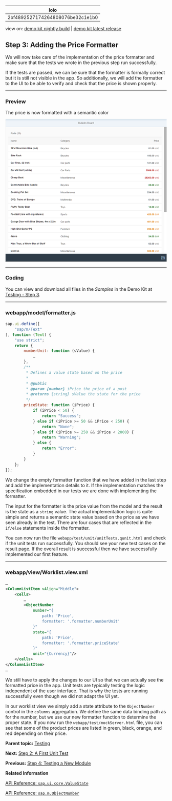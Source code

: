 <!-- loio2bf4892527174264808076be32c1e1b0 -->

| loio |
| -----|
| 2bf4892527174264808076be32c1e1b0 |

<div id="loio">

view on: [demo kit nightly build](https://openui5nightly.hana.ondemand.com/#/topic/2bf4892527174264808076be32c1e1b0) | [demo kit latest release](https://openui5.hana.ondemand.com/#/topic/2bf4892527174264808076be32c1e1b0)</div>

## Step 3: Adding the Price Formatter

We will now take care of the implementation of the price formatter and make sure that the tests we wrote in the previous step run successfully.

If the tests are passed, we can be sure that the formatter is formally correct but it is still not visible in the app. So additionally, we will add the formatter to the UI to be able to verify and check that the price is shown properly.

***

### Preview

   
  
<a name="loio2bf4892527174264808076be32c1e1b0__fig_r1j_pst_mr"/>The price is now formatted with a semantic color

 ![](images/loio436054fd57104e89b98dd2dc9a834211_LowRes.png "The price is now formatted with a semantic color") 

***

### Coding

You can view and download all files in the *Samples* in the Demo Kit at [Testing - Step 3](https://openui5.hana.ondemand.com/explored.html#/sample/sap.m.tutorial.testing.03/preview).

***

### webapp/model/formatter.js

```js
sap.ui.define([
	"sap/m/Text"
], function (Text) {
	"use strict";
	return {
		numberUnit: function (sValue) {
			…
		},
		/**
		 * Defines a value state based on the price
		 *
		 * @public
		 * @param {number} iPrice the price of a post
		 * @returns {string} sValue the state for the price
		 */
		priceState: function (iPrice) {
			if (iPrice < 50) {
				return "Success";
			} else if (iPrice >= 50 && iPrice < 250) {
				return "None";
			} else if (iPrice >= 250 && iPrice < 2000) {
				return "Warning";
			} else {
				return "Error";
			}
		}
	};
});
```

We change the empty formatter function that we have added in the last step and add the implementation details to it. If the implementation matches the specification embedded in our tests we are done with implementing the formatter.

The input for the formatter is the price value from the model and the result is the state as a `string` value. The actual implementation logic is quite simple and returns a semantic state value based on the price as we have seen already in the test. There are four cases that are reflected in the `if/else` statements inside the formatter.

You can now run the file `webapp/test/unit/unitTests.qunit.html` and check if the unit tests run successfully. You should see your new test cases on the result page. If the overall result is successful then we have successfully implemented our first feature.

***

### webapp/view/Worklist.view.xml

```xml
…
<ColumnListItem vAlign="Middle">
	<cells>
		…
		<ObjectNumber
			number="{
				path: 'Price',
				formatter: '.formatter.numberUnit'
			}"
			state="{
				path: 'Price',
				formatter: '.formatter.priceState'
			}"
			unit="{Currency}"/>
	</cells>
</ColumnListItem>
…
```

We still have to apply the changes to our UI so that we can actually see the formatted price in the app. Unit tests are typically testing the logic independent of the user interface. That is why the tests are running successfully even though we did not adapt the UI yet.

In our worklist view we simply add a state attribute to the `ObjectNumber` control in the `columns` aggregation. We define the same data binding path as for the number, but we use our new formatter function to determine the proper state. If you now run the `webapp/test/mockServer.html` file, you can see that some of the product prices are listed in green, black, orange, and red depending on their price.

**Parent topic:** [Testing](Testing_291c912.md "In this tutorial we will test application functionality with the testing tools that are delivered with OpenUI5. At different steps of this tutorial you will write tests using QUnit, OPA5, and the OData V2 mock server. Additionally, you will learn about testing strategies, Test Driven Development (TDD), and much more.")

**Next:** [Step 2: A First Unit Test](Step_2_A_First_Unit_Test_b81736e.md "In this step we will analyze the unit testing infrastructure and write a first unit test.")

**Previous:** [Step 4: Testing a New Module](Step_4_Testing_a_New_Module_a5bb7a6.md "In the first unit test we have just extended the formatters module with a new function. Now we will write a unit test that will test the functionality of an entirely new module.")

**Related Information**  


[API Reference: `sap.ui.core.ValueState`](https://openui5.hana.ondemand.com/#docs/api/symbols/sap.ui.core.ValueState.html)

[API Reference: `sap.m.ObjectNumber`](https://openui5.hana.ondemand.com/#docs/api/symbols/sap.m.ObjectNumber.html)

